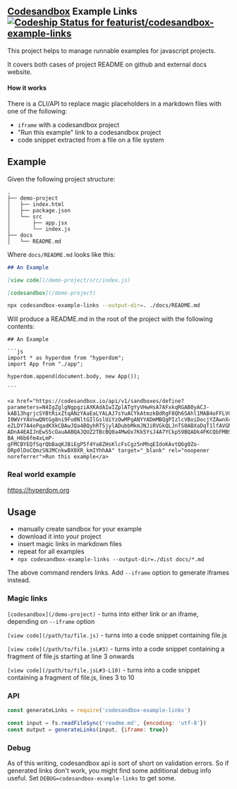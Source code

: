 [Codesandbox](https://codesandbox.io) Example Links [![Codeship Status for featurist/codesandbox-example-links](https://app.codeship.com/projects/6176c9c0-20f5-0137-6e2c-62b911cd023e/status?branch=master)](https://app.codeship.com/projects/329497)
-----------


This project helps to manage runnable examples for javascript projects.

It covers both cases of project README on github and external docs website.

#### How it works

There is a CLI/API to replace magic placeholders in a markdown files with one of the following:

- `iframe` with a codesandbox project
- "Run this example" link to a codesandbox project
- code snippet extracted from a file on a file system

## Example

Given the following project structure:

```
.
├── demo-project
│   ├── index.html
│   ├── package.json
│   └── src
│       ├── app.jsx
│       └── index.js
├── docs
│   └── README.md
```

Where `docs/README.md` looks like this:

```markdown
## An Example

[view code](/demo-project/src/index.js)

[codesandbox](/demo-project)

```

```sh
npx codesandbox-example-links --output-dir=. ./docs/README.md
```

Will produce a README.md in the root of the project with the following contents:


    ## An Example

    ```js
    import * as hyperdom from "hyperdom";
    import App from "./app";

    hyperdom.append(document.body, new App());

    ```

    <a href="https://codesandbox.io/api/v1/sandboxes/define?parameters=N4IgZglgNgpgziAXKAdAIwIZplATgYyVHwHsA7AFxkqRGAB0yACJ-kAB13hgrjcSYBtRixZtqANzYAaEaLYALAJ7sYuACYkAtmzkBdRgF8Qh6SAhl1MAB4oFFLVCIhSlahVoAeAIQARAPIAwgAqAJoACgCiTPaOAHyMnrFQCWSJCjAY6qn0FJ4UEBSwceEYBDhMAMoYlmgk1p4A9AVFMDl5WjwYTPgKZXA8ALxsAKrBAGIAtAAcbEyNqU0ZWTlknnXqSu2e6hASTBDqwyAY7OxscU27Equ5nnD4uBDsFExwBMfv-I0WVrYAVnwQNtGg8ni9Fo0NltGIlGslUiYzOwMPgANYYADmMBQgPIzlcVBoiDocjYZAwnX4rBAylUGm0kxslPYsBkZJAEjUcAg5GpbAAjCgAAwi9nMGlWMHPAp8pA0gASKjUmi0TCsWhITAAUpVxWIQFoMBZ-eZLDY7A4oPqadKXkCBAwJQa4BQyhRTSjylADubbMkmJNJiRVGkQLJnTS0ABXaDqT1lfAVGNx31_S2OXQS0wcqyhqxkfAQeDUp2iKNYHCTTjcCiTOkq7SmoUAFjF4bkBobDJ08rYUAwVFdWZYOYlbCsEl8MHz1CLJflZfkHETVZjllguFNA6HHpAcjHBrRMCUAHcSBoHUIDGRDIwkSAvo1TuxcXBrATyESPCSIFp2BerwAFRMBgcAxMqPZMGAuDaDS3aqmwADcsJkDYAG4K8VhgBg0ZQK8-ADnA4EAIJnEwS5cOauAABQAJQUZ2TBcBQ0a4MwOx7Kk5YsJ4A7YCkp59BQADk4FKCQbFMBSnQAPxME0_E4NxPGeBY7DRq8FDKscVDWHuTBoL8FiYrpCgQHAKAyTAcwLExvHXHE5kURQ5mWdZhhXFxTFeTcKHZkY96mI-BA_H6b6fm4xLmP-gFMCBYEQfSqrQbBaqKJBiEgP5f4Ya8ZHsKlcFsCgz5nMhqEIdoKAvtQ6g0Zo-DRp0lDoCQmzSNJMCnkwBX0XR_kmIYhhAA" target="_blank" rel="noopener noreferrer">Run this example</a>
    
### Real world example

https://hyperdom.org

## Usage

- manually create sandbox for your example
- download it into your project
- insert magic links in markdown files
- repeat for all examples
- `npx codesandbox-example-links --output-dir=./dist docs/*.md`

The above command renders links. Add `--iframe` option to generate iframes instead.

### Magic links

`[codesandbox](/demo-project)` - turns into either link or an iframe, depending on `--iframe` option

`[view code](/path/to/file.js)` - turns into a code snippet containing file.js

`[view code](/path/to/file.jsL#3)` - turns into a code snippet containing a fragment of file.js starting at line 3 onwards

`[view code](/path/to/file.jsL#3-L10)` - turns into a code snippet containing a fragment of file.js, lines 3 to 10

### API

```js
const generateLinks = require('codesandbox-example-links')

const input = fs.readFileSync('readme.md', {encoding: 'utf-8'})
const output = generateLinks(input, {iframe: true})
```

### Debug

As of this writing, codesandbox api is sort of short on validation errors. So if generated links don't work, you might find some additional debug info useful. Set `DEBUG=codesandbox-example-links` to get some.
